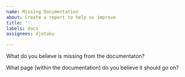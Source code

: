 ```yaml
---
name: Missing Documentation
about: Create a report to help us improve
title: ''
labels: docs
assignees: djotaku

---
```

What do you believe is missing from the documentaton?

What page (within the documentation) do you believe it should go on?
